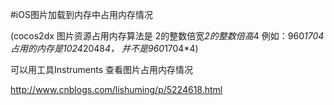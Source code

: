 #iOS图片加载到内存中占用内存情况

(cocos2dx 图片资源占用内存算法是 2的整数倍宽*2的整数倍高*4  例如：960*1704  占用的内存是1024*2048*4， 并不是960*1704*4)

可以用工具Instruments 查看图片占用内存情况

<a href='http://www.cnblogs.com/lishuming/p/5224618.html'>http://www.cnblogs.com/lishuming/p/5224618.html</a>